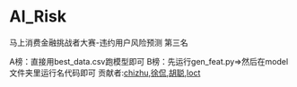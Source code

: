 # AI_Risk
马上消费金融挑战者大赛-违约用户风险预测 第三名

A榜：直接用best_data.csv跑模型即可
B榜：先运行gen_feat.py=>然后在model文件夹里运行名代码即可
贡献者:[chizhu](https://github.com/chizhu),[徐侃](xukan),[胡聪](evan806),[loct](loct)
